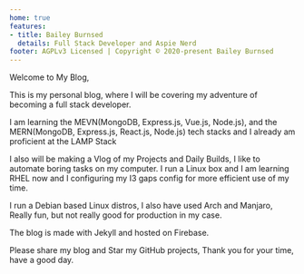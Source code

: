 ```yaml
---
home: true
features:
- title: Bailey Burnsed
  details: Full Stack Developer and Aspie Nerd
footer: AGPLv3 Licensed | Copyright © 2020-present Bailey Burnsed
---
```


Welcome to My Blog,

This is my personal blog, where I will be covering my adventure of becoming
a full stack developer.

I am learning the MEVN(MongoDB, Express.js, Vue.js, Node.js), and the
MERN(MongoDB, Express.js, React.js, Node.js) tech stacks and I already
am proficient at the LAMP Stack

I also will be making a Vlog of my Projects and Daily Builds,
I like to automate boring tasks on my computer. I run a Linux box and I am learning
RHEL now and I configuring my I3 gaps config for more efficient use of my time.

I run a Debian based Linux distros, I also have used Arch and Manjaro, Really fun, but
not really good for production in my case.

The blog is made with Jekyll and hosted on Firebase.

Please share my blog and Star my GitHub projects, Thank you for your time, have a good day.
